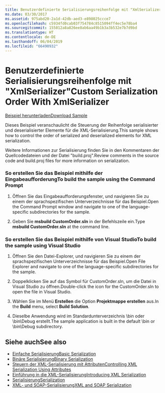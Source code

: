 ```yaml
---
title: Benutzerdefinierte Serialisierungsreihenfolge mit "XmlSerializer"
ms.date: 03/30/2017
ms.assetid: 975abd20-2a1d-42db-aed3-e898025ccce7
ms.openlocfilehash: c5934fd0cab03f754784c8515094ff4ec5e78ba4
ms.sourcegitcommit: 155012a8a826ee8ab6aa49b1b3a3b532e7b7d9bd
ms.translationtype: HT
ms.contentlocale: de-DE
ms.lasthandoff: 06/04/2019
ms.locfileid: "66490932"
---
```

# <a name="custom-serialization-order-with-xmlserializer"></a><span data-ttu-id="213c6-102">Benutzerdefinierte Serialisierungsreihenfolge mit "XmlSerializer"</span><span class="sxs-lookup"><span data-stu-id="213c6-102">Custom Serialization Order With XmlSerializer</span></span>
[<span data-ttu-id="213c6-103">Beispiel herunterladen</span><span class="sxs-lookup"><span data-stu-id="213c6-103">Download Sample</span></span>](https://download.microsoft.com/download/4/7/B/47B2164C-E780-4B10-8DE4-2CB5B886E0A6/Technologies/Serialization/Xml%20Serialization/CustomOrder.zip.exe)  
  
 <span data-ttu-id="213c6-104">Dieses Beispiel veranschaulicht die Steuerung der Reihenfolge serialisierter und deserialisierter Elemente für die XML-Serialisierung.</span><span class="sxs-lookup"><span data-stu-id="213c6-104">This sample shows how to control the order of serialized and deserialized elements for XML serialization.</span></span>  
  
 <span data-ttu-id="213c6-105">Weitere Informationen zur Serialisierung finden Sie in den Kommentaren der Quellcodedateien und der Datei "build.proj".</span><span class="sxs-lookup"><span data-stu-id="213c6-105">Review comments in the source code and build.proj files for more information on serialization.</span></span>  
  
### <a name="to-build-the-sample-using-the-command-prompt"></a><span data-ttu-id="213c6-106">So erstellen Sie das Beispiel mithilfe der Eingabeaufforderung</span><span class="sxs-lookup"><span data-stu-id="213c6-106">To build the sample using the Command Prompt</span></span>  
  
1. <span data-ttu-id="213c6-107">Öffnen Sie das Eingabeaufforderungsfenster, und navigieren Sie zu einem der sprachspezifischen Unterverzeichnisse für das Beispiel.</span><span class="sxs-lookup"><span data-stu-id="213c6-107">Open the Command Prompt window and navigate to one of the language-specific subdirectories for the sample.</span></span>  
  
2. <span data-ttu-id="213c6-108">Geben Sie **msbuild CustomOrder.sln** in der Befehlszeile ein.</span><span class="sxs-lookup"><span data-stu-id="213c6-108">Type **msbuild CustomOrder.sln** at the command line.</span></span>  
  
### <a name="to-build-the-sample-using-visual-studio"></a><span data-ttu-id="213c6-109">So erstellen Sie das Beispiel mithilfe von Visual Studio</span><span class="sxs-lookup"><span data-stu-id="213c6-109">To build the sample using Visual Studio</span></span>  
  
1. <span data-ttu-id="213c6-110">Öffnen Sie den Datei-Explorer, und navigieren Sie zu einem der sprachspezifischen Unterverzeichnisse für das Beispiel.</span><span class="sxs-lookup"><span data-stu-id="213c6-110">Open File Explorer and navigate to one of the language-specific subdirectories for the sample.</span></span>  
  
2. <span data-ttu-id="213c6-111">Doppelklicken Sie auf das Symbol für CustomOrder.sln, um die Datei in Visual Studio zu öffnen.</span><span class="sxs-lookup"><span data-stu-id="213c6-111">Double-click the icon for the CustomOrder.sln to open the file in Visual Studio.</span></span>  
  
3. <span data-ttu-id="213c6-112">Wählen Sie im Menü **Erstellen** die Option **Projektmappe erstellen** aus.</span><span class="sxs-lookup"><span data-stu-id="213c6-112">In the **Build** menu, select **Build Solution**.</span></span>  
  
4. <span data-ttu-id="213c6-113">Dieselbe Anwendung wird im Standardunterverzeichnis \bin oder \bin\Debug erstellt.</span><span class="sxs-lookup"><span data-stu-id="213c6-113">The sample application is built in the default \bin or \bin\Debug subdirectory.</span></span>  
  
## <a name="see-also"></a><span data-ttu-id="213c6-114">Siehe auch</span><span class="sxs-lookup"><span data-stu-id="213c6-114">See also</span></span>

- [<span data-ttu-id="213c6-115">Einfache Serialisierung</span><span class="sxs-lookup"><span data-stu-id="213c6-115">Basic Serialization</span></span>](../../../docs/standard/serialization/basic-serialization.md)
- [<span data-ttu-id="213c6-116">Binäre Serialisierung</span><span class="sxs-lookup"><span data-stu-id="213c6-116">Binary Serialization</span></span>](../../../docs/standard/serialization/binary-serialization.md)
- [<span data-ttu-id="213c6-117">Steuern der XML-Serialisierung mit Attributen</span><span class="sxs-lookup"><span data-stu-id="213c6-117">Controlling XML Serialization Using Attributes</span></span>](../../../docs/standard/serialization/controlling-xml-serialization-using-attributes.md)
- [<span data-ttu-id="213c6-118">Einführung in die XML-Serialisierung</span><span class="sxs-lookup"><span data-stu-id="213c6-118">Introducing XML Serialization</span></span>](../../../docs/standard/serialization/introducing-xml-serialization.md)
- [<span data-ttu-id="213c6-119">Serialisierung</span><span class="sxs-lookup"><span data-stu-id="213c6-119">Serialization</span></span>](../../../docs/standard/serialization/index.md)
- [<span data-ttu-id="213c6-120">XML- und SOAP-Serialisierung</span><span class="sxs-lookup"><span data-stu-id="213c6-120">XML and SOAP Serialization</span></span>](../../../docs/standard/serialization/xml-and-soap-serialization.md)
